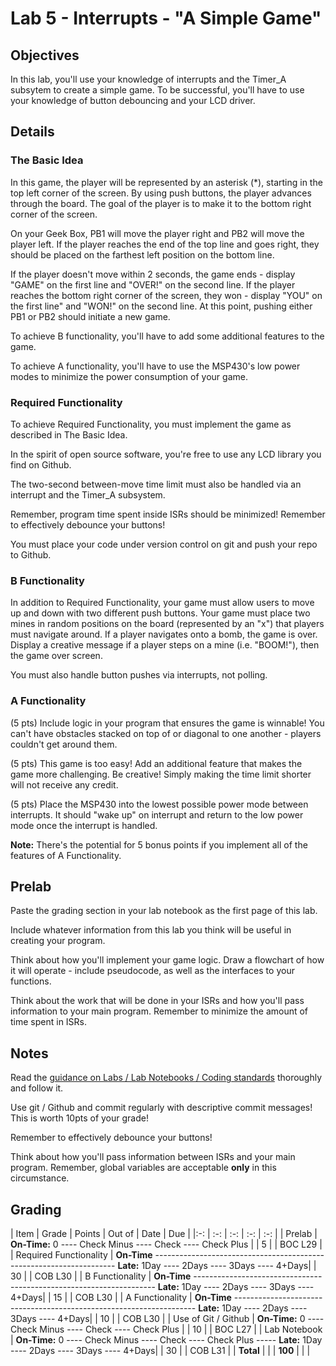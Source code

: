 # Lab 5 - Interrupts - "A Simple Game"

## Objectives

In this lab, you'll use your knowledge of interrupts and the Timer_A subsytem to create a simple game.  To be successful, you'll have to use your knowledge of button debouncing and your LCD driver.

## Details

### The Basic Idea

In this game, the player will be represented by an asterisk (*), starting in the top left corner of the screen.  By using push buttons, the player advances through the board.  The goal of the player is to make it to the bottom right corner of the screen.

On your Geek Box, PB1 will move the player right and PB2 will move the player left.  If the player reaches the end of the top line and goes right, they should be placed on the farthest left position on the bottom line.

If the player doesn't move within 2 seconds, the game ends - display "GAME" on the first line and "OVER!" on the second line.  If the player reaches the bottom right corner of the screen, they won - display "YOU" on the first line" and "WON!" on the second line.  At this point, pushing either PB1 or PB2 should initiate a new game.

To achieve B functionality, you'll have to add some additional features to the game.

To achieve A functionality, you'll have to use the MSP430's low power modes to minimize the power consumption of your game.

### Required Functionality

To achieve Required Functionality, you must implement the game as described in The Basic Idea.

In the spirit of open source software, you're free to use any LCD library you find on Github.

The two-second between-move time limit must also be handled via an interrupt and the Timer_A subsystem.

Remember, program time spent inside ISRs should be minimized!  Remember to effectively debounce your buttons!

You must place your code under version control on git and push your repo to Github.

### B Functionality

In addition to Required Functionality, your game must allow users to move up and down with two different push buttons.  Your game must place two mines in random positions on the board (represented by an "x") that players must navigate around.  If a player navigates onto a bomb, the game is over.  Display a creative message if a player steps on a mine (i.e. "BOOM!"), then the game over screen.

You must also handle button pushes via interrupts, not polling.

### A Functionality

(5 pts) Include logic in your program that ensures the game is winnable!  You can't have obstacles stacked on top of or diagonal to one another - players couldn't get around them.

(5 pts) This game is too easy!  Add an additional feature that makes the game more challenging.  Be creative!  Simply making the time limit shorter will not receive any credit.

(5 pts) Place the MSP430 into the lowest possible power mode between interrupts.  It should "wake up" on interrupt and return to the low power mode once the interrupt is handled.

**Note:** There's the potential for 5 bonus points if you implement all of the features of A Functionality.

## Prelab

Paste the grading section in your lab notebook as the first page of this lab.

Include whatever information from this lab you think will be useful in creating your program.

Think about how you'll implement your game logic.  Draw a flowchart of how it will operate - include pseudocode, as well as the interfaces to your functions.

Think about the work that will be done in your ISRs and how you'll pass information to your main program.  Remember to minimize the amount of time spent in ISRs. 

## Notes

Read the [guidance on Labs / Lab Notebooks / Coding standards](/admin/labs.html) thoroughly and follow it.

Use git / Github and commit regularly with descriptive commit messages!  This is worth 10pts of your grade!

Remember to effectively debounce your buttons!

Think about how you'll pass information between ISRs and your main program.  Remember, global variables are acceptable **only** in this circumstance.

## Grading

| Item | Grade | Points | Out of | Date | Due |
|:-: | :-: | :-: | :-: | :-: |
| Prelab | **On-Time:** 0 ---- Check Minus ---- Check ---- Check Plus | | 5 | | BOC L29 |
| Required Functionality | **On-Time** -------------------------------------------------------------------- **Late:** 1Day ---- 2Days ---- 3Days ---- 4+Days| | 30 | | COB L30 |
| B Functionality | **On-Time** -------------------------------------------------------------------- **Late:** 1Day ---- 2Days ---- 3Days ---- 4+Days| | 15 | | COB L30 |
| A Functionality | **On-Time** -------------------------------------------------------------------- **Late:** 1Day ---- 2Days ---- 3Days ---- 4+Days| | 10 | | COB L30 |
| Use of Git / Github | **On-Time:** 0 ---- Check Minus ---- Check ---- Check Plus | | 10 | | BOC L27 |
| Lab Notebook | **On-Time:** 0 ---- Check Minus ---- Check ---- Check Plus ----- **Late:** 1Day ---- 2Days ---- 3Days ---- 4+Days| | 30 | | COB L31 |
| **Total** | | | **100** | | |

